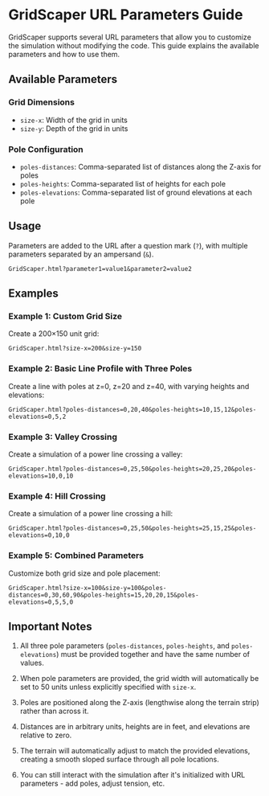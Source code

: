# GridScaper URL Parameters Guide

GridScaper supports several URL parameters that allow you to customize the simulation without modifying the code. This guide explains the available parameters and how to use them.

## Available Parameters

### Grid Dimensions
- `size-x`: Width of the grid in units
- `size-y`: Depth of the grid in units

### Pole Configuration
- `poles-distances`: Comma-separated list of distances along the Z-axis for poles
- `poles-heights`: Comma-separated list of heights for each pole
- `poles-elevations`: Comma-separated list of ground elevations at each pole

## Usage

Parameters are added to the URL after a question mark (`?`), with multiple parameters separated by an ampersand (`&`).

```
GridScaper.html?parameter1=value1&parameter2=value2
```

## Examples

### Example 1: Custom Grid Size

Create a 200×150 unit grid:

```
GridScaper.html?size-x=200&size-y=150
```

### Example 2: Basic Line Profile with Three Poles

Create a line with poles at z=0, z=20 and z=40, with varying heights and elevations:

```
GridScaper.html?poles-distances=0,20,40&poles-heights=10,15,12&poles-elevations=0,5,2
```

### Example 3: Valley Crossing

Create a simulation of a power line crossing a valley:

```
GridScaper.html?poles-distances=0,25,50&poles-heights=20,25,20&poles-elevations=10,0,10
```

### Example 4: Hill Crossing

Create a simulation of a power line crossing a hill:

```
GridScaper.html?poles-distances=0,25,50&poles-heights=25,15,25&poles-elevations=0,10,0
```

### Example 5: Combined Parameters

Customize both grid size and pole placement:

```
GridScaper.html?size-x=100&size-y=100&poles-distances=0,30,60,90&poles-heights=15,20,20,15&poles-elevations=0,5,5,0
```

## Important Notes

1. All three pole parameters (`poles-distances`, `poles-heights`, and `poles-elevations`) must be provided together and have the same number of values.

2. When pole parameters are provided, the grid width will automatically be set to 50 units unless explicitly specified with `size-x`.

3. Poles are positioned along the Z-axis (lengthwise along the terrain strip) rather than across it.

4. Distances are in arbitrary units, heights are in feet, and elevations are relative to zero.

5. The terrain will automatically adjust to match the provided elevations, creating a smooth sloped surface through all pole locations.

6. You can still interact with the simulation after it's initialized with URL parameters - add poles, adjust tension, etc.
